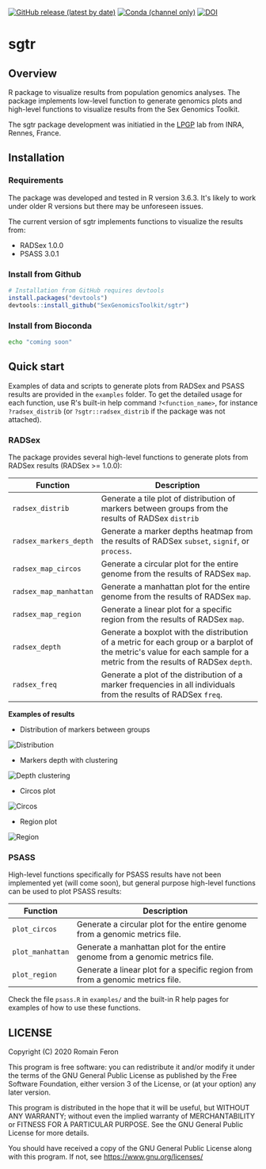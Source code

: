 [![GitHub release (latest by date)](https://img.shields.io/github/v/release/SexGenomicsToolkit/sgtr?color=lightorange)](https://github.com/SexGenomicsToolkit/sgtr/releases)
[![Conda (channel only)](https://img.shields.io/conda/vn/bioconda/r-sgtr?color=lightorange)](https://bioconda.github.io/recipes/r-sgtr/README.html)
[![DOI](https://zenodo.org/badge/DOI/xxx.svg)](https://doi.org/xxx)

# sgtr

## Overview

R package to visualize results from population genomics analyses.
The package implements low-level function to generate genomics plots and high-level functions to visualize results from the Sex Genomics Toolkit.

The sgtr package development was initiatied in the [LPGP](https://www6.rennes.inra.fr/lpgp/) lab from INRA, Rennes, France.

## Installation

### Requirements

The package was developed and tested in R version 3.6.3. It's likely to work under older R versions but there may be unforeseen issues.

The current version of sgtr implements functions to visualize the results from:

- RADSex 1.0.0
- PSASS 3.0.1

### Install from Github

```R
# Installation from GitHub requires devtools
install.packages("devtools")
devtools::install_github("SexGenomicsToolkit/sgtr")
```

### Install from Bioconda

```bash
echo "coming soon"
```

## Quick start

Examples of data and scripts to generate plots from RADSex and PSASS results are provided in the `examples` folder. To get the detailed usage for each function, use R's built-in help command `?<function_name>`, for instance `?radsex_distrib` (or `?sgtr::radsex_distrib` if the package was not attached).

### RADSex

The package provides several high-level functions to generate plots from RADSex results (RADSex >= 1.0.0):

Function                | Description
----------------------- | ------------
`radsex_distrib`        | Generate a tile plot of distribution of markers between groups from the results of RADSex `distrib`
`radsex_markers_depth`  | Generate a marker depths heatmap from the results of RADSex `subset`, `signif`, or `process`.
`radsex_map_circos`     | Generate a circular plot for the entire genome from the results of RADSex `map`.
`radsex_map_manhattan`  | Generate a manhattan plot for the entire genome from the results of RADSex `map`.
`radsex_map_region`     | Generate a linear plot for a specific region from the results of RADSex `map`.
`radsex_depth`          | Generate a boxplot with the distribution of a metric for each group or a barplot of the metric's value for each sample for a metric from the results of RADSex `depth`.
`radsex_freq`           | Generate a plot of the distribution of a marker frequencies in all individuals from the results of RADSex `freq`.

**Examples of results**

- Distribution of markers between groups

![Distribution](examples/figures/radsex_distrib.png)

- Markers depth with clustering

![Depth clustering](examples/figures/radsex_markers_depth.png)

- Circos plot

![Circos](examples/figures/radsex_circos.png)

- Region plot

![Region](examples/figures/radsex_region.png)

### PSASS

High-level functions specifically for PSASS results have not been implemented yet (will come soon), but general purpose high-level functions can be used to plot PSASS results:

Function                | Description
----------------------- | ------------
`plot_circos`           | Generate a circular plot for the entire genome from a genomic metrics file.
`plot_manhattan`        | Generate a manhattan plot for the entire genome from a genomic metrics file.
`plot_region`           | Generate a linear plot for a specific region from from a genomic metrics file.

Check the file `psass.R` in `examples/` and the built-in R help pages for examples of how to use these functions.

## LICENSE

Copyright (C) 2020 Romain Feron

This program is free software: you can redistribute it and/or modify it under the terms of the GNU General Public License as published by the Free Software Foundation, either version 3 of the License, or (at your option) any later version.

This program is distributed in the hope that it will be useful, but WITHOUT ANY WARRANTY; without even the implied warranty of MERCHANTABILITY or FITNESS FOR A PARTICULAR PURPOSE. See the GNU General Public License for more details.

You should have received a copy of the GNU General Public License along with this program. If not, see https://www.gnu.org/licenses/
